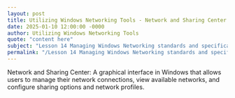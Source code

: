 ```yaml
---
layout: post
title: Utilizing Windows Networking Tools - Network and Sharing Center
date: 2025-01-10 12:00:00 -0000
author: Utilizing Windows Networking Tools
quote: "content here"
subject: "Lesson 14 Managing Windows Networking standards and specifications"
permalink: "/Lesson 14 Managing Windows Networking standards and specifications/Utilizing Windows Networking Tools/Utilizing Windows Networking Tools - Network and Sharing Center"
---
```


Network and Sharing Center: A graphical interface in Windows that allows users to manage their network connections, view available networks, and configure sharing options and network profiles.
